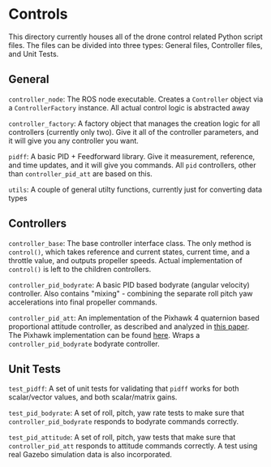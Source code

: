 # Controls
This directory currently houses all of the drone control related Python script files. The files can be divided into three types: General files, Controller files, and Unit Tests.

## General
`controller_node`: The ROS node executable. Creates a `Controller` object via a `ControllerFactory` instance. All actual control logic is abstracted away

`controller_factory`: A factory object that manages the creation logic for all controllers (currently only two). Give it all of the controller parameters, and it will give you any controller you want.

`pidff`: A basic PID + Feedforward library. Give it measurement, reference, and time updates, and it will give you commands. All `pid` controllers, other than `controller_pid_att` are based on this.

`utils`: A couple of general utilty functions, currently just for converting data types

## Controllers

`controller_base`: The base controller interface class. The only method is `control()`, which takes reference and current states, current time, and a throttle value, and outputs propeller speeds. Actual implementation of `control()` is left to the children controllers.

`controller_pid_bodyrate`: A basic PID based bodyrate (angular velocity) controller. Also contains "mixing" - combining the separate roll pitch yaw accelerations into final propeller commands.

`controller_pid_att`: An implementation of the Pixhawk 4 quaternion based proportional attitude controller, as described and analyzed in [this paper](https://www.research-collection.ethz.ch/bitstream/handle/20.500.11850/154099/eth-7387-01.pdf). The Pixhawk implementation can be found [here](https://github.com/PX4/PX4-Autopilot/blob/master/src/modules/mc_att_control/AttitudeControl/AttitudeControl.cpp). Wraps a `controller_pid_bodyrate` bodyrate controller.

## Unit Tests

`test_pidff`: A set of unit tests for validating that `pidff` works for both scalar/vector values, and both scalar/matrix gains.

`test_pid_bodyrate`: A set of roll, pitch, yaw rate tests to make sure that `controller_pid_bodyrate` responds to bodyrate commands correctly.

`test_pid_attitude`: A set of roll, pitch, yaw tests that make sure that `controller_pid_att` responds to attitude commands correctly. A test using real Gazebo simulation data is also incorporated.